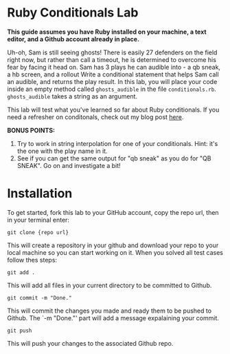 # Ruby Conditionals Lab
<strong>This guide assumes you have Ruby installed on your machine, a text editor, and a Github account already in place.</strong>

Uh-oh, Sam is still seeing ghosts! There is easily 27 defenders on the field right now, but rather than call a timeout, he is determined to overcome his fear by facing it head on. Sam has 3 plays he can audible into - a qb sneak, a hb screen, and a rollout Write a conditional statement that helps Sam call an audible, and returns the play result. In this lab, you will place your code inside an empty method called `ghosts_audible` in the file `conditionals.rb`. `ghosts_audible` takes a string as an argument.

This lab will test what you've learned so far about Ruby conditionals. If you need a refresher on conditonals, check out my blog post [here](https://dev.to/bmweygant/common-ruby-operators-and-conditional-logic-25pa).

<strong>BONUS POINTS:</strong> 

1. Try to work in string interpolation for one of your conditionals. Hint: it's the one with the play name in it. 
2. See if you can get the same output for "qb sneak" as you do for "QB SNEAK". Go on and investigate a bit!

# Installation 
To get started, fork this lab to your GitHub account, copy the repo url, then in your terminal enter:

```
git clone {repo url}
```

This will create a repository in your github and download your repo to your local machine so you can start working on it. When you solved all test cases follow thes steps:

```
git add .
```
This will add all files in your current directory to be committed to Github.

```
git commit -m "Done."
```
This will commit the changes you made and ready them to be pushed to Github. The `-m "Done."' part will add a message expalaining your commit.

```
git push
```
This will push your changes to the associated Github repo.
